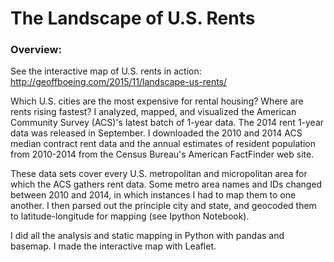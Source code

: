 # The Landscape of U.S. Rents

### Overview:

See the interactive map of U.S. rents in action: http://geoffboeing.com/2015/11/landscape-us-rents/

Which U.S. cities are the most expensive for rental housing? Where are rents rising fastest? 
I analyzed, mapped, and visualized the American Community Survey (ACS)'s latest batch 
of 1-year data. The 2014 rent 1-year data was released in September. I downloaded 
the 2010 and 2014 ACS median contract rent data and the annual estimates of resident 
population from 2010-2014 from the Census Bureau's American FactFinder web site.

These data sets cover every U.S. metropolitan and micropolitan area for which the ACS 
gathers rent data. Some metro area names and IDs changed between 2010 and 2014, in which 
instances I had to map them to one another. I then parsed out the principle city and 
state, and geocoded them to latitude-longitude for mapping (see Ipython Notebook).

I did all the analysis and static mapping in Python with pandas and basemap. I made the 
interactive map with Leaflet.